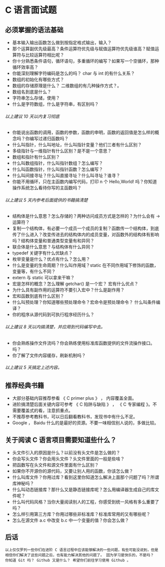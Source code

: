 # C 语言面试题

## 必须掌握的语法基础
+ 基本输入输出函数怎么做到按指定格式输出，输入？
+ 那个运算副优先级最高？条件运算符优先级与赋值运算符优先级谁高？赋值运算符与比较运算符相比呢？
+ 你十分熟悉条件语句，循环语句，多重循环的编写？如果写一个空循环，那种循环效率高？
+ 你能深刻理解字符编码是怎么的吗？ char 与 int 的有什么关系？
+ 数组的初始化有哪些方式？
+ 数组的存储原理是什么？ 二维数组的有几种操作方式？。
+ 数组名到底是什么？
+ 字符串怎么存储，使用？
+ 什么是字符数组，什么是字符串，有区别吗？

###### 以上建议 10 天以内复习彻底

+ 你能说出函数的调用，函数的参数，函数的申明，函数的返回值是怎么样的概念吗？你编写过递归函数吗？
+ 什么叫指针，什么叫地址，什么叫指针变量？他们三者有什么区别？
+ 多级指针与一维指针有什么区别？是不是一个意思？
+ 数组和指针有什么区别？
+ 什么叫数组指针，什么叫指针数组？怎么编写？
+ 什么叫函数指针，什么叫指针函数？怎么编写？
+ 什么叫间接寻址？什么叫直接寻址？什么叫寻址？谁寻？
+ 你能不用循环，只在主函数内编写代码，打印 n 个 Hello,World! 吗？你知道操作系统怎么看待你写的主函数吗？

###### 以上建议 5 天内参考后面提供的书籍搞清楚

+ 结构体是什么意思？怎么存储的？两种访问成员方式是怎样的？为什么会有 -> 运算符？
+ 复制一个结构体，有必要一个成员一个成员的复制？函数传一个结构体，到底传了什么进入？改变传进去的结构体内的成员变量，对函数外的结构体有影响吗？结构体变量和普通类型变量有和异同？
+ 联合体是什么意思？与结构体有什么异同？
+ typedef 关键字有什么优缺点？
+ 枚举变量是什么？优点有什么？怎么用？
+ 什么是变量的生命周期？什么叫作用域？static 在不同作用域下修饰的函数，变量等，有什么不同？
+ extern 与 static 可以拿来干嘛？
+ 宏是怎样的概念？怎么理解 getchar() 是一个宏？ 宏有什么优点？
+ 为什么具有副作用的运算符不要引入宏中？什么是副作用？
+ 宏和函数到底有什么区别？
+ 什么叫预处理？你知道哪些预处理命令？宏命令是预处理命令？ 什么叫条件编译？
+ 你的程序从源代码到可执行程序经历什么？

###### 以上建议 8 天以内搞清楚，并应用到代码编写中去。

+ 你会熟练操作文件流吗？你会熟练使用标准库函数提供的文件流操作接口。吗？
+ 你了解了文件内容缓存，刷新机制吗？

###### 以上建议 5 天搞定上述内容。


## 推荐经典书籍

- 大部分基础内容推荐参看 《 C primer plus 》 ， 内容覆盖全面。
- 进阶搞清楚后面关键内容可参考 《 C 陷阱与缺陷 》 ， 《 C 专家编程 》。不需要覆盖式的看，注意抓重点。
-  不推荐参考教科书，可以日后翻看教科书，发现书中有什么不足。
-  Google ， Baidu 什么的是最好的资源。不要一味相信别人说的，多做比较。

## 关于阅读 C 语言项目需要知道些什么？
+ 头文件引入的原因是什么？以前没有头文件是怎么做的？
+ 你会写头文件？你会用头文件？头文件里面的一般是些啥？
+ 把函数写在头文件和源文件里面有什么区别？
+ 如果你不开源你的源代码，又要让别人用的函数，你该怎么做？
+ 什么叫库文件？你用过库？看到这里你知道怎么解决上面那个问题了吗？所谓库神秘吗？
+ 什么叫动态链接库？那什么又是静态链接库呢？怎么用编译器生成自己的库文件呢？
+ 什么叫代码风格？当你大量阅读别人的工程，你感受到统一风格有多么重要了吗？
+ 怎么样引用第三方库？你用过哪些非标准库？标准库常用的又有哪些呢？
+ 怎么在源文件 a.c  中改变 b.c 中一个变量的值？你会怎么做？

## 后话
` 以上仅仅罗列一些你们在进阶 C 语言过程中应该能够解决的一些问题，有些可能没说到，但是相信你们解决了这些问题之后，也有能力解决其他的问题了。 因为学习是快乐的，不是吗？ `
` 你知道 Git 吗？ Github 又是什么？ 希望你们前往学习使用 Github 。`
